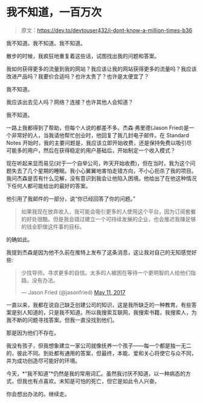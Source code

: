 # 我不知道，一百万次

> 原文：<https://dev.to/devtouser432/i-dont-know-a-million-times-b36>

我不知道。我不知道。我不知道。

散步的时候，我疯狂地重复着这些话，试图找出我的问题和答案。

我如何获得更多的流量到我的网站？我应该让我的网站获得更多的流量吗？我应该改进产品吗？我要价合适吗？也许太贵了？也许是太便宜了？

我不知道。

我应该出去见人吗？网络？连接？也许其他人会知道？

我不知道。

一路上我都得到了帮助，但每个人说的都差不多。杰森·弗里德(Jason Fried)是一个非常好的人，当我请他帮忙创业时，他回复了我几封电子邮件。在 Standard Notes 开始时，我的主要问题是，我应该立即开始收费，还是保持免费以吸引尽可能多的用户，然后在获得稳定的用户基础后，开始制定一个收入模式？

现在听起来显而易见(对于一个自举公司，昨天开始收费)，但在当时，我为这个问题失去了几个星期的睡眠。我小心翼翼地害怕走错方向，不小心扼杀了我的项目。我问杰森是否有什么见解，没有意识到我会让他陷入困境。他给出了在他这种情况下任何人都可能给出的最好的答案。

他引用了我邮件的一部分，说“你已经回答了你的问题。”

> 如果我现在放弃收入，我可能会吸引更多的人使用这个平台，因为订阅套餐的好处很酷。但是我会错过建立一个可持续发展的企业，也会推迟我赚足够的钱全职做这件事的目标。

的确如此。

我提到杰森是因为他不久前在推特上发布了这条消息，这让我对自己的无知感觉好些:

> 少找导师。寻求更多的自信。太多的人被困在等待一个更明智的人给他们指路。没有办法。
> 
> — Jason Fried (@jasonfried) [May 11, 2017](https://twitter.com/jasonfried/status/862698606675079170?ref_src=twsrc%5Etfw)

一直以来，我都在说自己缺乏创建公司的知识，这是我所缺乏的一种教育。有些答案是别人知道的，只是我不知道。所以我搜索互联网，我搜索书籍，我搜索人，为我不断的问题寻找答案。但我一直没找到他们。

那是因为他们不存在。

我没有孩子，但我想象建立一家公司就像抚养一个孩子——每一个都是独一无二的，彼此不同。到处都有通用的答案，但最终，本能、爱和关心将使它与众不同，并为成功创造尽可能好的环境。

今天，*“我不知道”*仍然是我的常用词汇。虽然我讨厌不知道，以一种病态的方式，但我也有点喜欢。未知是可怕的死亡，但它是如此令人兴奋。

你会想出办法的。继续走。